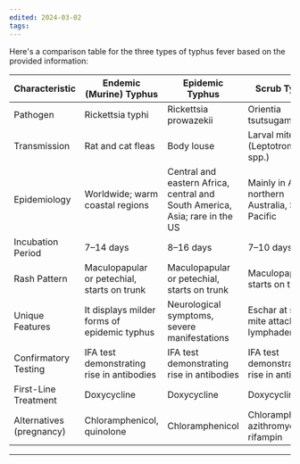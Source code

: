 ```yaml
---
edited: 2024-03-02
tags:
---
```


Here's a comparison table for the three types of typhus fever based on the provided information:

| Characteristic           | Endemic (Murine) Typhus                     | Epidemic Typhus                                                             | Scrub Typhus                                       |
| ------------------------ | ------------------------------------------- | --------------------------------------------------------------------------- | -------------------------------------------------- |
| Pathogen                 | Rickettsia typhi                            | Rickettsia prowazekii                                                       | Orientia tsutsugamushi                             |
| Transmission             | Rat and cat fleas                           | Body louse                                                                  | Larval mites (Leptotrombidium spp.)                |
| Epidemiology             | Worldwide; warm coastal regions             | Central and eastern Africa, central and South America, Asia; rare in the US | Mainly in Asia, northern Australia, South Pacific  |
| Incubation Period        | 7–14 days                                   | 8–16 days                                                                   | 7–10 days                                          |
| Rash Pattern             | Maculopapular or petechial, starts on trunk | Maculopapular or petechial, starts on trunk                                 | Maculopapular, starts on trunk                     |
| Unique Features          | It displays milder forms of epidemic typhus | Neurological symptoms, severe manifestations                                | Eschar at site of mite attachment, lymphadenopathy |
| Confirmatory Testing     | IFA test demonstrating rise in antibodies   | IFA test demonstrating rise in antibodies                                   | IFA test demonstrating rise in antibodies          |
| First-Line Treatment     | Doxycycline                                 | Doxycycline                                                                 | Doxycycline                                        |
| Alternatives (pregnancy) | Chloramphenicol, quinolone                  | Chloramphenicol                                                             | Chloramphenicol, azithromycin, rifampin            |


---
